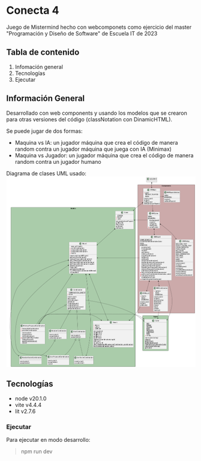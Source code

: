 # Conecta 4
Juego de Mistermind hecho con webcomponets como ejercicio del master "Programación y Diseño de Software" de Escuela IT de 2023

## Tabla de contenido

1. Infomación general
2. Tecnologías
3. Ejecutar

## Información General

Desarrollado con web components y usando los modelos que se crearon para otras versiones del código (classNotation con DinamicHTML).

Se puede jugar de dos formas:
+ Maquina vs IA: un jugador máquina que crea el código de manera random contra un jugador máquina que juega con IA (Minimax)
+ Maquina vs Jugador: un jugador máquina que crea el código de manera random contra un jugador humano

Diagrama de clases UML usado:
![Diagrama de Clases UML](docs/diagrams/class%20diagram/connect4_classNotation_classdiagram.png)

## Tecnologías

+ node v20.1.0
+ vite v4.4.4
+ lit v2.7.6

### Ejecutar

Para ejecutar en modo desarrollo:
> npm run dev
